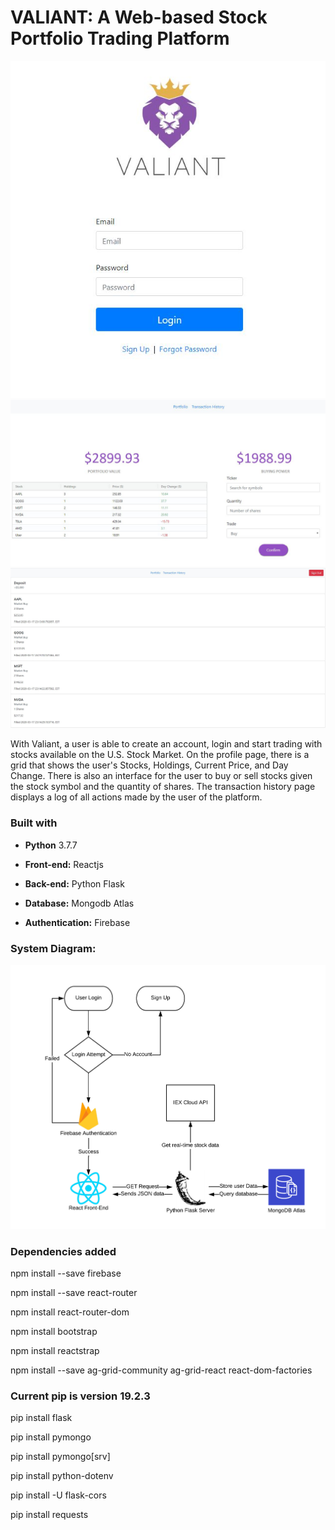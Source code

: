 # VALIANT: A Web-based Stock Portfolio Trading Platform

<p align="center">
  <img src = "my-app/src/images/login.JPG">
  <img src = "my-app/src/images/profile_page.JPG">
  <img src = "my-app/src/images/transaction_history.JPG">
</p>

With Valiant, a user is able to create an account, login and start trading with stocks available on the U.S. Stock Market. On the profile page, there is a grid that shows the user's Stocks, Holdings, Current Price, and Day Change. There is also an interface for the user to buy or sell stocks given the stock symbol and the quantity of shares. The transaction history page displays a log of all actions made by the user of the platform.

### Built with

* **Python** 3.7.7

* **Front-end:** Reactjs

* **Back-end:** Python Flask

* **Database:** Mongodb Atlas

* **Authentication:** Firebase

### System Diagram:
<p align="center">
  <img src = "my-app/src/images/stock_portfolio.png">
</p>

### Dependencies added 

npm install --save firebase

npm install --save react-router

npm install react-router-dom

npm install bootstrap

npm install reactstrap

npm install --save ag-grid-community ag-grid-react react-dom-factories

### Current pip is version 19.2.3
pip install flask

pip install pymongo

pip install pymongo[srv]

pip install python-dotenv

pip install -U flask-cors

pip install requests
